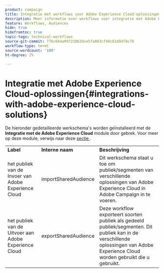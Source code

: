 ```yaml
---
product: campaign
title: Integratie met workflows voor Adobe Experience Cloud-oplossingen
description: Meer informatie over workflows voor integratie met Adobe Experience Cloud-oplossingen
feature: Workflows, Audiences
hide: true
hidefromtoc: true
topic-tags: technical-workflows
source-git-commit: 776c664a99721063dce5fa003cf40c81d94f8c78
workflow-type: tm+mt
source-wordcount: '109'
ht-degree: 2%

---
```



# Integratie met Adobe Experience Cloud-oplossingen{#integrations-with-adobe-experience-cloud-solutions}



De hieronder gedetailleerde werkschema&#39;s worden geïnstalleerd met de **Integratie met de Adobe Experience Cloud** module door gebrek. Voor meer op deze module, verwijs naar deze [ sectie ](../../integrations/using/configuring-ims.md#installing-the-package).

<table> 
 <tbody> 
  <tr> 
   <td> <strong>Label</strong><br /> </td> 
   <td> <strong> Interne naam </strong><br /> </td> 
   <td> <strong>Beschrijving</strong><br /> </td> 
  </tr> 
  <tr> 
   <td> <span class="uicontrol"> het publiek van de Invoer van Adobe Experience Cloud </span> <br /> </td> 
   <td> <span class="uicontrol">importSharedAudience</span> <br /> </td> 
   <td> Dit werkschema staat u toe om publiek/segmenten van verschillende oplossingen van Adobe Experience Cloud in Adobe Campaign in te voeren.<br /> </td> 
  </tr> 
  <tr> 
   <td> <span class="uicontrol"> het publiek van de Uitvoer aan Adobe Experience Cloud </span> <br /> </td> 
   <td> <span class="uicontrol"> exportSharedAudience </span> <br /> </td> 
   <td> Deze workflow exporteert soorten publiek als gedeeld publiek/segmenten. Dit publiek kan in de verschillende oplossingen van Adobe Experience Cloud worden gebruikt die u gebruikt.<br /> </td> 
  </tr> 
 </tbody> 
</table>

